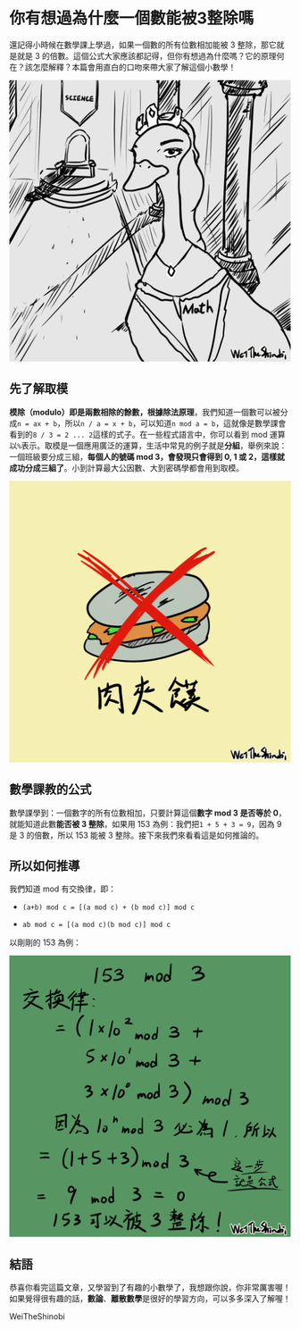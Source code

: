 # 你有想過為什麼一個數能被3整除嗎

還記得小時候在數學課上學過，如果一個數的所有位數相加能被 3 整除，那它就是就是 3 的倍數。這個公式大家應該都記得，但你有想過為什麼嗎？它的原理何在？該怎麼解釋？本篇會用直白的口吻來帶大家了解這個小數學！

<img src="./image/why-mod-3/01.png">

## 先了解取模

**模除（modulo）**即是兩數相除的餘數，根據**除法原理**，我們知道一個數可以被分成`n = ax + b`，所以`n / a = x + b`，可以知道`n mod a = b`，這就像是數學課會看到的`8 / 3 = 2 ... 2`這樣的式子。在一些程式語言中，你可以看到 mod 運算以`%`表示。取模是一個應用廣泛的運算，生活中常見的例子就是**分組**，舉例來說：一個班級要分成三組，**每個人的號碼 mod 3，會發現只會得到 0, 1 或 2，這樣就成功分成三組了**。小到計算最大公因數、大到密碼學都會用到取模。

<img src="./image/why-mod-3/03.png">

## 數學課教的公式

數學課學到：一個數字的所有位數相加，只要計算這個**數字 mod 3 是否等於 0**，就能知道此數**能否被 3 整除**，如果用 153 為例：我們把`1 + 5 + 3 = 9`，因為 9 是 3 的倍數，所以 153 能被 3 整除。接下來我們來看看這是如何推論的。

## 所以如何推導

我們知道 mod 有交換律，即：

- `(a+b) mod c = [(a mod c) + (b mod c)] mod c`

- `ab mod c = [(a mod c)(b mod c)] mod c`

以剛剛的 153 為例：

<img src="./image/why-mod-3/02.png">

## 結語

恭喜你看完這篇文章，又學習到了有趣的小數學了，我想跟你說，你非常厲害喔！如果覺得很有趣的話，**數論**、**離散數學**是很好的學習方向，可以多多深入了解喔！

WeiTheShinobi